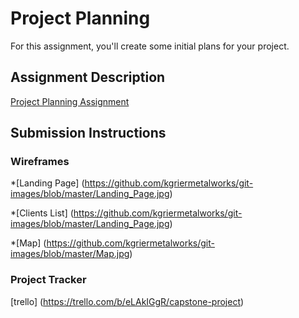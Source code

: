 # Project Planning
For this assignment, you'll create some initial plans for your project.

## Assignment Description
[Project Planning Assignment](https://education.launchcode.org/liftoff/assignments/planning/)

## Submission Instructions

### Wireframes

*[Landing Page] (https://github.com/kgriermetalworks/git-images/blob/master/Landing_Page.jpg)

*[Clients List] (https://github.com/kgriermetalworks/git-images/blob/master/Landing_Page.jpg)

*[Map] (https://github.com/kgriermetalworks/git-images/blob/master/Map.jpg)

### Project Tracker

[trello] (https://trello.com/b/eLAkIGgR/capstone-project)

